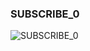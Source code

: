 ### SUBSCRIBE_0


![SUBSCRIBE_0](https://user-images.githubusercontent.com/116869307/214154088-022b1219-4aa5-4c08-804e-c3ac69a59ed9.png)
































